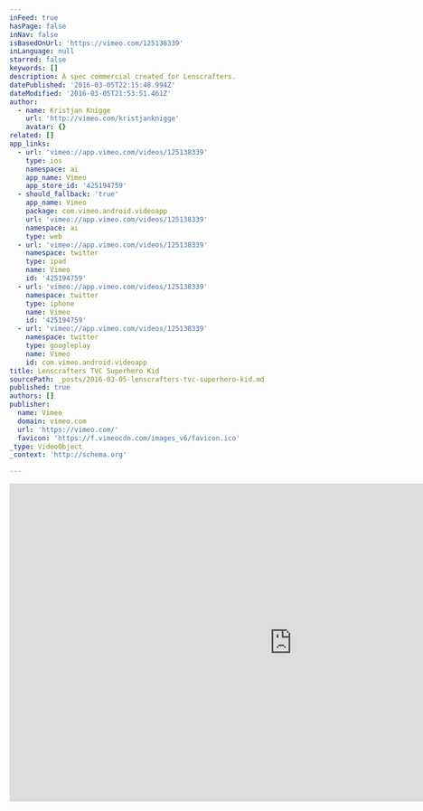 ```yaml
---
inFeed: true
hasPage: false
inNav: false
isBasedOnUrl: 'https://vimeo.com/125138339'
inLanguage: null
starred: false
keywords: []
description: A spec commercial created for Lenscrafters.
datePublished: '2016-03-05T22:15:48.994Z'
dateModified: '2016-03-05T21:53:51.461Z'
author:
  - name: Kristjan Knigge
    url: 'http://vimeo.com/kristjanknigge'
    avatar: {}
related: []
app_links:
  - url: 'vimeo://app.vimeo.com/videos/125138339'
    type: ios
    namespace: ai
    app_name: Vimeo
    app_store_id: '425194759'
  - should_fallback: 'true'
    app_name: Vimeo
    package: com.vimeo.android.videoapp
    url: 'vimeo://app.vimeo.com/videos/125138339'
    namespace: ai
    type: web
  - url: 'vimeo://app.vimeo.com/videos/125138339'
    namespace: twitter
    type: ipad
    name: Vimeo
    id: '425194759'
  - url: 'vimeo://app.vimeo.com/videos/125138339'
    namespace: twitter
    type: iphone
    name: Vimeo
    id: '425194759'
  - url: 'vimeo://app.vimeo.com/videos/125138339'
    namespace: twitter
    type: googleplay
    name: Vimeo
    id: com.vimeo.android.videoapp
title: Lenscrafters TVC Superhero Kid
sourcePath: _posts/2016-03-05-lenscrafters-tvc-superhero-kid.md
published: true
authors: []
publisher:
  name: Vimeo
  domain: vimeo.com
  url: 'https://vimeo.com/'
  favicon: 'https://f.vimeocdn.com/images_v6/favicon.ico'
_type: VideoObject
_context: 'http://schema.org'

---
```

<iframe src="https://cdn.embedly.com/widgets/media.html?src=https%3A%2F%2Fplayer.vimeo.com%2Fvideo%2F125138339&amp;url=https%3A%2F%2Fvimeo.com%2F125138339&amp;image=http%3A%2F%2Fi.vimeocdn.com%2Fvideo%2F515126933_1280.jpg&amp;key=b7d04c9b404c499eba89ee7072e1c4f7&amp;type=text%2Fhtml&amp;schema=vimeo" width="1000" height="563" scrolling="no" frameborder="0" allowfullscreen="allowfullscreen" style=""></iframe>